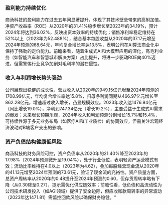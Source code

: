 ### 盈利能力持续优化
商汤科技的盈利能力在过去五年间显著提升，体现了其技术壁垒带来的高附加值。净资产收益率（ROE）从2020年的31.41%稳步增长至2023年的34.19%，预计2024年将达到36.02%，反映出资本效率的持续优化；销售净利率稳定维持在52%以上（2023年为52.488%），结合基本每股收益从2020年的37.17元增至2024年预测的68.64元，年均复合增长率达13.5%，表明公司在AI算法商业化中保持了强劲的定价能力。前瞻来看，随着生成式AI和大模型应用的深化，高毛利业务（如智能汽车和智慧城市解决方案）占比提升，将进一步驱动ROE向40%迈进，但需警惕行业竞争加剧对毛利率的潜在侵蚀。

### 收入与利润增长势头强劲
公司展现出稳健的成长性，营业收入从2020年的949.15亿元增至2024年预测的1708.99亿元，年均复合增长率达15.8%，归母净利润同期从466.97亿元增长至862.28亿元，增速超过收入增长，凸显规模效应。2023年收入达1476.94亿元（同比增长19.0%），净利润747.34亿元（增长19.2%），主要受益于生成式AI需求的爆发；未来增长预期乐观，2024年收入和利润预测分别增长15.7%和15.4%，可持续性源于多元业务布局（如医疗AI和工业质检）的协同效应，但需关注宏观经济波动对B端客户支出的影响。

### 资产负债结构健康低风险
商汤科技的财务风险可控，资产负债率从2020年的21.40%降至2023年的17.98%（2024年预测微升至19.04%），处于行业低位，表明轻资产运营模式有效；流动比率维持在4.0以上（2023年为4.62），叠加每股经营现金流从2020年的41.13元增至2024年预测的73.61元，验证了现金流的充裕性。资产质量方面，总资产周转率从2020年的0.48提升至2024年预测的0.60，但存货周转率略有下降（从0.30降至0.27），提示需优化供应链效率；前瞻性看，低负债和高流动性为公司技术研发投入（如AGI领域）提供了安全边际，但应收账款周转率的异常波动（2023年达1471.81）需监控回款风险以确保财务稳健。"
